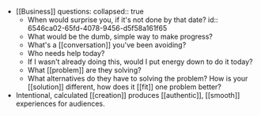 - [[Business]] questions:
  collapsed:: true
	- When would surprise you, if it's not done by that date?
	  id:: 6546ca02-65fd-4078-9456-d5f58a161f65
	- What would be the dumb, simple way to make progress?
	- What's a [[conversation]] you've been avoiding?
	- Who needs help today?
	- If I wasn't already doing this, would I put energy down to do it today?
	- What [[problem]] are they solving?
	- What alternatives do they have to solving the problem?
	  How is your [[solution]] different, how does it [[fit]] one problem better?
- Intentional, calculated [[creation]] produces [[authentic]], [[smooth]] experiences for audiences.